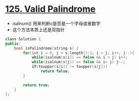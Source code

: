 # [125. Valid Palindrome](https://leetcode.com/problems/valid-palindrome/?tab=Description)
* isalnum() 用来判断c是否是一个字母或者数字
* 这个方法本质上还是双指针

```C++
class Solution {
public:
    bool isPalindrome(string s) {
        for(int i = 0, j = s.length()-1; i < j; i++, j--){
            while(isalnum(s[i]) == false && i < j) i++;
            while(isalnum(s[j]) == false && i< j) j--;
            if(toupper(s[i]) != toupper(s[j]))
                return false;
        }
        
        return true;
    }
};
```
